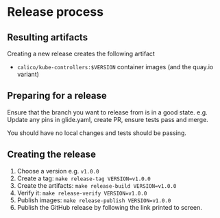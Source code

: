 # Release process

## Resulting artifacts

Creating a new release creates the following artifact
* `calico/kube-controllers:$VERSION` container images (and the quay.io variant)

## Preparing for a release

Ensure that the branch you want to release from is in a good state.
e.g. Update any pins in glide.yaml, create PR, ensure tests pass and merge.

You should have no local changes and tests should be passing.

## Creating the release

1. Choose a version e.g. `v1.0.0`
1. Create a tag: `make release-tag VERSION=v1.0.0`
1. Create the artifacts: `make release-build VERSION=v1.0.0`
1. Verify it: `make release-verify VERSION=v1.0.0`
1. Publish images: `make release-publish VERSION=v1.0.0`
1. Publish the GitHub release by following the link printed to screen.

